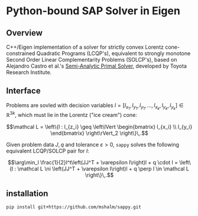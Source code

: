 # Python-bound SAP Solver in Eigen
## Overview
C++/Eigen implementation of a solver for strictly convex Lorentz cone-constrained Quadratic Programs (LCQP's), equivalent to strongly monotone Second Order Linear Complementarity Problems (SOLCP's), based on Alejandro Castro et al.'s [Semi-Analytic Primal Solver](https://arxiv.org/pdf/2110.10107.pdf), developed by Toyota Research Institute.
## Interface
Problems are sovled with decision variables $l = [l_{x_1},l_{y_1},l_{y_1},\dots, l_{x_k},l_{y_k},l_{y_k}] \in \mathbb R^{3k}$, which must lie in the Lorentz ("ice cream") cone:
```math
\mathcal L = \left\{l : l_{z_i} \geq \left\lVert \begin{bmatrix} l_{x_i} \\ l_{y_i} \end{bmatrix} \right\rVert_2 \right\}\,.
```
Given problem data $J,q$ and tolerance $\varepsilon > 0$, `sappy` solves the following equivalent LCQP/SOLCP pair for $l$:
```math
\arg\min_l \frac{1}{2}l^t\left(JJ^T + \varepsilon I\right)l + q \cdot l = \left\{l : \mathcal L \ni \left(JJ^T + \varepsilon I\right)l + q \perp l \in \mathcal L \right\}\,.
```
## installation
`pip install git+https://github.com/mshalm/sappy.git`
